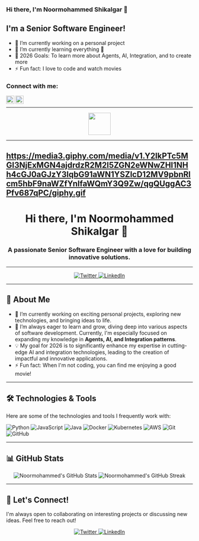 ### Hi there, I'm Noormohammed Shikalgar 👋

## I'm a Senior Software Engineer!
- 🔭 I’m currently working on a personal project
- 🌱 I’m currently learning everything 🤣
- 🥅 2026 Goals: To learn more about Agents, AI, Integration, and to create more
- ⚡ Fun fact: I love to code and watch movies

### Connect with me:

[<img align="left" alt="codeSTACKr | Twitter" width="22px" src="https://cdn.jsdelivr.net/npm/simple-icons@v3/icons/twitter.svg" />][twitter]
[<img align="left" alt="codeSTACKr | LinkedIn" width="22px" src="https://cdn.jsdelivr.net/npm/simple-icons@v3/icons/linkedin.svg" />][linkedin]

<br />


[twitter]: https://twitter.com/Noormohammed_Sh
[linkedin]: https://www.linkedin.com/in/noormohammed-shikalgar-42bb68105/



---

<div align="center">
  <img src="https://media3.giphy.com/media/v1.Y2lkPTc5MGI3NjExMGN4ajdrdzR2M2I5ZGN2eWNwZHI1NHh4cGJ0aGJzY3lqbG91aWN1YSZlcD12MV9pbnRlcm5hbF9naWZfYnlfaWQmY3Q9Zw/qgQUggAC3Pfv687qPC/giphy.gif" width="60"/>
</div>

---
https://media3.giphy.com/media/v1.Y2lkPTc5MGI3NjExMGN4ajdrdzR2M2I5ZGN2eWNwZHI1NHh4cGJ0aGJzY3lqbG91aWN1YSZlcD12MV9pbnRlcm5hbF9naWZfYnlfaWQmY3Q9Zw/qgQUggAC3Pfv687qPC/giphy.gif
---

<h1 align="center">Hi there, I'm Noormohammed Shikalgar 👋</h1>

<h3 align="center">A passionate Senior Software Engineer with a love for building innovative solutions.</h3>

---

<p align="center">
  <a href="https://twitter.com/Noormohammed_Sh" target="_blank">
    <img src="https://img.shields.io/badge/Twitter-%231DA1F2.svg?&style=for-the-badge&logo=twitter&logoColor=white" alt="Twitter" />
  </a>
  <a href="https://www.linkedin.com/in/noormohammed-shikalgar-42bb68105/" target="_blank">
    <img src="https://img.shields.io/badge/LinkedIn-%230077B5.svg?&style=for-the-badge&logo=linkedin&logoColor=white" alt="LinkedIn" />
  </a>
</p>

---

## 🚀 About Me

- 🔭 I’m currently working on exciting personal projects, exploring new technologies, and bringing ideas to life.
- 🌱 I’m always eager to learn and grow, diving deep into various aspects of software development. Currently, I'm especially focused on expanding my knowledge in **Agents, AI, and Integration patterns**.
- 💡 My goal for 2026 is to significantly enhance my expertise in cutting-edge AI and integration technologies, leading to the creation of impactful and innovative applications.
- ⚡ Fun fact: When I'm not coding, you can find me enjoying a good movie!

---

## 🛠️ Technologies & Tools

Here are some of the technologies and tools I frequently work with:

<p>
  <img src="https://img.shields.io/badge/Python-3776AB?style=for-the-badge&logo=python&logoColor=white" alt="Python" />
  <img src="https://img.shields.io/badge/JavaScript-F7DF1E?style=for-the-badge&logo=javascript&logoColor=black" alt="JavaScript" />
  <img src="https://img.shields.io/badge/Java-007396?style=for-the-badge&logo=java&logoColor=white" alt="Java" />
  <img src="https://img.shields.io/badge/Docker-2496ED?style=for-the-badge&logo=docker&logoColor=white" alt="Docker" />
  <img src="https://img.shields.io/badge/Kubernetes-326CE5?style=for-the-badge&logo=kubernetes&logoColor=white" alt="Kubernetes" />
  <img src="https://img.shields.io/badge/AWS-232F3E?style=for-the-badge&logo=amazonaws&logoColor=white" alt="AWS" />
  <img src="https://img.shields.io/badge/Git-F05032?style=for-the-badge&logo=git&logoColor=white" alt="Git" />
  <img src="https://img.shields.io/badge/GitHub-181717?style=for-the-badge&logo=github&logoColor=white" alt="GitHub" />
</p>

---

## 📊 GitHub Stats

<div align="center">
  <img src="https://github-readme-stats.vercel.app/api?username=noorshikalgar&show_icons=true&theme=radical" alt="Noormohammed's GitHub Stats" />
  <img src="https://github-readme-streak-stats.herokuapp.com/?user=noorshikalgar&theme=radical" alt="Noormohammed's GitHub Streak" />
</div>

---

## 🤝 Let's Connect!

I'm always open to collaborating on interesting projects or discussing new ideas. Feel free to reach out!

<p align="center">
  <a href="https://twitter.com/Noormohammed_Sh" target="_blank">
    <img src="https://img.shields.io/badge/Follow%20me%20on%20Twitter-1DA1F2?style=for-the-badge&logo=twitter&logoColor=white" alt="Twitter" />
  </a>
  <a href="https://www.linkedin.com/in/noormohammed-shikalgar-42bb68105/" target="_blank">
    <img src="https://img.shields.io/badge/Connect%20on%20LinkedIn-0A66C2?style=for-the-badge&logo=linkedin&logoColor=white" alt="LinkedIn" />
  </a>
</p>
